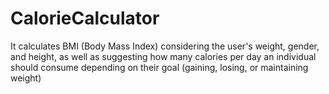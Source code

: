 # CalorieCalculator
It calculates BMI (Body Mass Index) considering the user's weight, gender, and height, as well as suggesting how many calories per day an individual should consume depending on their goal (gaining, losing, or maintaining weight) 
